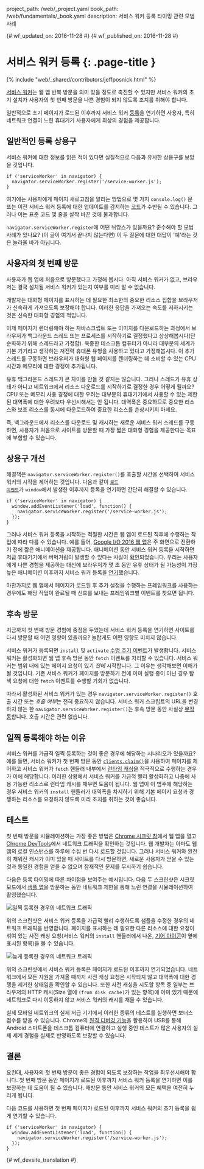 project_path: /web/_project.yaml
book_path: /web/fundamentals/_book.yaml
description: 서비스 워커 등록 타이밍 관련 모범 사례

{# wf_updated_on: 2016-11-28 #}
{# wf_published_on: 2016-11-28 #}

# 서비스 워커 등록 {: .page-title }

{% include "web/_shared/contributors/jeffposnick.html" %}

[서비스
워커](/web/fundamentals/getting-started/primers/service-workers)는
웹 앱 반복 방문을 의미 있을 정도로 촉진할 수 있지만 서비스 워커의
초기 설치가 사용자의 첫 번째 방문을 나쁜 경험이 되지 않도록
조치를 취해야 합니다.

일반적으로 초기 페이지가 로드된
이후까지 서비스 워커 [등록](https://developer.mozilla.org/en-US/docs/Web/API/ServiceWorkerContainer/register)을
연기하면 사용자, 특히 네트워크 연결이 느린 휴대기기 사용자에게
최상의 경험을 제공합니다.

## 일반적인 등록 상용구

서비스 워커에 대한 정보를 읽은 적이 있다면 실질적으로
다음과 유사한 상용구를 보았을 것입니다.

    if ('serviceWorker' in navigator) {
      navigator.serviceWorker.register('/service-worker.js');
    }

여기에는 사용자에게 페이지 새로고침을 알리는 방법으로 몇 가지
`console.log()` 문 또는 이전 서비스 워커 등록에 대한
업데이트를 감지하는 [코드](https://github.com/GoogleChrome/sw-precache/blob/master/demo/app/js/service-worker-registration.js#L20)가
수반될 수 있습니다. 그러나 이는 표준 코드 몇 줄을
살짝 바꾼 것에 불과합니다.

`navigator.serviceWorker.register`에 어떤 뉘앙스가 있을까요? 준수해야 할
모범 사례가 있나요? (이 글이 여기서 끝나지 않는다면) 이 두 질문에
대한 대답이 '예'라는 것은 놀라울 바가 아닙니다.

## 사용자의 첫 번째 방문

사용자가 웹 앱에 처음으로 방문했다고 가정해 봅시다. 아직 서비스 워커가 없고,
브라우저는 결국 설치될 서비스 워커가 있는지 여부를 미리 알 수
없습니다.

개발자는 대화형 페이지를 표시하는 데 필요한 최소한의
중요한 리소스 집합을 브라우저가 신속하게 가져오도록
보장해야 합니다. 이러한 응답을 가져오는 속도를 저하시키는 것은 신속한
대화형 경험의 적입니다.

이제 페이지가 렌더링해야 하는 자바스크립트 또는 이미지를
다운로드하는 과정에서 브라우저가 백그라운드 스레드 또는 프로세스를
시작하기로 결정했다고 상상해봅시다(단순화하기 위해 스레드라고 가정함). 육중한
데스크톱 컴퓨터가 아니라 대부분의 세계가 기본 기기라고 생각하는
저전력 휴대폰 유형을 사용하고 있다고 가정해봅시다. 이
추가 스레드를 구동하면 브라우저가 대화형 웹 페이지를
렌더링하는 데 소비할 수 있는 CPU 시간과 메모리에 대한 경쟁이 추가됩니다.

유휴 백그라운드 스레드가 큰 차이를 만들 것 같지는 않습니다. 그러나
스레드가 유휴 상태가 아니고 네트워크에서 리소스 다운로드를
시작하기로 결정한 경우 어떻게 될까요? CPU 또는 메모리 사용 경쟁에
대한 우려는 대부분의 휴대기기에서 사용할 수 있는 제한된 대역폭에
대한 우려보다 우선시해서는 안 됩니다. 대역폭은 중요하므로 중요한 리소스와
보조 리소스를 동시에 다운로드하여 중요한 리소스를 손상시키지 마세요.

즉, 백그라운드에서 리소스를 다운로드 및 캐시하는 새로운 서비스 워커 스레드를
구동하면, 사용자가 처음으로 사이트를 방문할 때
가장 짧은 대화형 경험을 제공한다는 목표에 부합할 수
있습니다.

## 상용구 개선

해결책은 `navigator.serviceWorker.register()`를 호출할 시간을 선택하여 서비스 워커의
시작을 제어하는 것입니다. 다음과 같이
<code>[로드
이벤트](https://developer.mozilla.org/en-US/docs/Web/API/GlobalEventHandlers/onload)</code>가
 <code>window</code>에서 발생한 이후까지 등록을 연기하면 간단히 해결할 수 있습니다.

    if ('serviceWorker' in navigator) {
      window.addEventListener('load', function() {
        navigator.serviceWorker.register('/service-worker.js');
      });
    }

그러나 서비스 워커 등록을 시작하는 적절한 시간은 웹 앱이 로드된 직후에
수행하는 작업에 따라 다를 수 있습니다. 예를 들어, [Google I/O
2016 웹 앱](https://events.google.com/io2016/)은 주 화면으로
전환하기 전에 짧은 애니메이션을 제공합니다. 애니메이션
동안 서비스 워커 등록을 시작하면
저급 휴대기기에서 버벅거림이 발생할 수 있다는 사실이
[확인](/web/showcase/2016/iowa2016)되었습니다. 우리는 사용자에게 나쁜 경험을 제공하는 대신에
브라우저가 몇 초 동안 유휴 상태가 될 가능성이
가장 높은 애니메이션 이후까지 서비스 워커 등록을
[연기](https://github.com/GoogleChrome/ioweb2016/blob/8cfa27261f9d07fe8a5bb7d228bd3f35dfc9a91e/app/scripts/helper/elements.js#L42)했습니다.

마찬가지로 웹 앱에서 페이지가 로드된 후 추가 설정을 수행하는
프레임워크를 사용하는 경우에도 해당 작업이 완료될 때 신호를 보내는
프레임워크별 이벤트를 찾으면 됩니다.

## 후속 방문

지금까지 첫 번째 방문 경험에 중점을 두었는데 서비스 워커 등록을
연기하면 사이트를 다시 방문할 때 어떤 영향이 있을까요?
놀랍게도 어떤 영향도 미치지 않습니다.

서비스 워커가 등록되면 `install` 및
`activate` [수명 주기 이벤트](/web/fundamentals/instant-and-offline/service-worker/lifecycle)가
발생합니다.
서비스 워커는 활성화되면 웹 앱 후속 방문 동안
`fetch` 이벤트를 처리할 수 있습니다. 서비스 워커는 범위 내에 있는
페이지 요청이 있기 *전에* 시작합니다. 그 이유는 생각해보면 이해가
될 것입니다. 기존 서비스 워커가 페이지를 방문하기 전에 이미 실행 중이
아닌 경우 탐색 요청에 대한 `fetch` 이벤트를 수행할
기회가 없습니다.

따라서 활성화된 서비스 워커가 있는 경우 `navigator.serviceWorker.register()` 호출 시간
또는 *호출 여부*는 전혀 중요하지 않습니다.
서비스 워커 스크립트의 URL을 변경하지 않는 한
`navigator.serviceWorker.register()`는 후속 방문 동안
사실상 [무작동](https://en.wikipedia.org/wiki/NOP)합니다. 호출 시간은
관련 없습니다.

## 일찍 등록해야 하는 이유

서비스 워커를 가급적 일찍 등록하는 것이 좋은 경우에 해당하는
시나리오가 있을까요? 예를 들면, 서비스 워커가 첫 번째 방문 동안
<code>[clients.claim()](https://developer.mozilla.org/en-US/docs/Web/API/Clients/claim)</code>을 사용하여
페이지를 제어하고 서비스 워커가  <code>fetch</code> 핸들러 내부에서
[런타임 캐싱](/web/fundamentals/instant-and-offline/offline-cookbook/#on-network-response)을
적극적으로 수행하는 경우가
이에 해당합니다. 이러한 상황에서
서비스 워커를 가급적 빨리 활성화하고 나중에 사용 가능한 리소스로 런타임 캐시를
채우면 도움이 됩니다. 웹 앱이
이 범주에 해당하는 경우 서비스 워커의  <code>install</code> 핸들러가
대역폭을 차지하기 위해 기본 페이지 요청과 경쟁하는
리소스를 요청하지 않도록 미리 조치를 취하는 것이 좋습니다.

## 테스트

첫 번째 방문을 시뮬레이션하는 가장 좋은 방법은
[Chrome 시크릿 창](https://support.google.com/chromebook/answer/95464?co=GENIE.Platform%3DDesktop)에서
웹 앱을 열고 [Chrome DevTools](/web/tools/chrome-devtools/)에서
네트워크 트래픽을
확인하는 것입니다. 웹 개발자는
아마도 웹 앱의 로컬 인스턴스를 하루에 수십 번 다시 로드할
것입니다. 그러나 서비스 워커와 완전히 채워진 캐시가
이미 있을 때 사이트를 다시 방문하면, 새로운 사용자가 얻을 수
있는 것과 동일한 경험을 얻을 수 없으며 잠재적인 문제를 무시하기 쉽습니다.

다음은 등록 타이밍에 따른 차이점을 보여주는
예시입니다. 다음 두 스크린샷은 시크릿 모드에서 [샘플 앱](https://github.com/GoogleChrome/sw-precache/tree/master/app-shell-demo)을
방문하는 동안 네트워크 제한을 통해
느린 연결을 시뮬레이션하여 촬영했습니다.

![일찍 등록한 경우의 네트워크 트래픽](../images/early-registration.png
"Network traffic with early registration.")

위의 스크린샷은 서비스 워커 등록을 가급적 빨리 수행하도록
샘플을 수정한 경우의 네트워크 트래픽을 반영합니다. 페이지를
표시하는 데 필요한 다른 리소스에
대한 요청이 섞여 있는 사전 캐싱 요청(서비스 워커의 `install` 핸들러에서
나온, [기어 아이콘](http://stackoverflow.com/questions/33590378/status-code200-ok-from-serviceworker-in-chrome-network-devtools/33655173#33655173)이 옆에 표시된 항목)을
볼 수 있습니다.

![늦게 등록한 경우의 네트워크 트래픽](../images/late-registration.png
"Network traffic with late registration.")


위의 스크린샷에서 서비스 워커 등록은 페이지가 로드된 이후까지
연기되었습니다. 네트워크에서 모든 자원을 가져올 때까지 사전 캐싱 요청은
시작되지 않고 대역폭에 대한 경쟁을 제거한 상태임을
확인할 수 있습니다. 또한 사전 캐싱을 시도할 항목 중 일부는 브라우저의
HTTP 캐시(Size 열에 `(from disk cache)`가 있는 항목)에 이미 있기 때문에
네트워크로 다시 이동하지 않고 서비스 워커의 캐시를 채울 수
있습니다.

실제 모바일 네트워크의 실제 저급 기기에서 이러한 종류의 테스트를
실행하면 보너스 점수를 받을 수 있습니다. Chrome의 [원격 디버깅 기능](/web/tools/chrome-devtools/remote-debugging/)을
활용하여 USB를 통해 Android 스마트폰을
데스크톱 컴퓨터에 연결하고 실행 중인 테스트가 많은 사용자의 실제 세계 경험을
실제로 반영하도록 보장할 수
있습니다.

## 결론

요컨대, 사용자의 첫 번째 방문이 좋은 경험이 되도록 보장하는 작업을
최우선시해야 합니다. 첫 번째 방문 동안 페이지가 로드된 이후까지
서비스 워커 등록을 연기하면 이를 보장하는 데 도움이 될 수 있습니다. 재방문 동안
서비스 워커의 모든 혜택을 여전히 누리게 됩니다.

다음 코드를 사용하면 첫 번째 페이지가 로드된 이후까지 서비스 워커의
초기 등록을 쉽게 연기할 수 있습니다.

    if ('serviceWorker' in navigator) {
      window.addEventListener('load', function() {
        navigator.serviceWorker.register('/service-worker.js');
      });
    }


{# wf_devsite_translation #}
